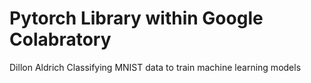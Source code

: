 
# Pytorch Library within Google Colabratory
Dillon Aldrich
Classifying MNIST data to train machine learning models
